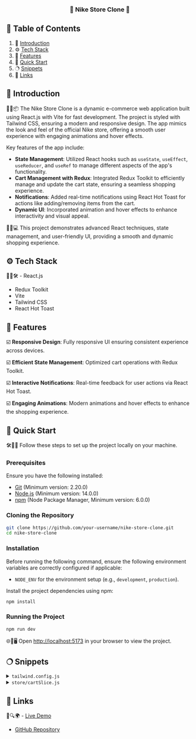 <h3 align="center">🚀 Nike Store Clone 🚀</h3>

## 📌 <a name="table">Table of Contents</a>

1. 🤖 [Introduction](#introduction)
2. ⚙️ [Tech Stack](#tech-stack)
3. 🔋 [Features](#features)
4. 🤸 [Quick Start](#quick-start)
5. 🔿 [Snippets](#snippets)
6. 🔗 [Links](#links)

## <a name="introduction">🤖 Introduction</a>

🎨🎯📦 The Nike Store Clone is a dynamic e-commerce web application built using React.js with Vite for fast development. The project is styled with Tailwind CSS, ensuring a modern and responsive design. The app mimics the look and feel of the official Nike store, offering a smooth user experience with engaging animations and hover effects.

Key features of the app include:

- **State Management**: Utilized React hooks such as `useState`, `useEffect`, `useReducer`, and `useRef` to manage different aspects of the app's functionality.
- **Cart Management with Redux**: Integrated Redux Toolkit to efficiently manage and update the cart state, ensuring a seamless shopping experience.
- **Notifications**: Added real-time notifications using React Hot Toast for actions like adding/removing items from the cart.
- **Dynamic UI**: Incorporated animation and hover effects to enhance interactivity and visual appeal.

🌟📱💻 This project demonstrates advanced React techniques, state management, and user-friendly UI, providing a smooth and dynamic shopping experience.

## <a name="tech-stack">⚙️ Tech Stack</a>

🔧🔑🛠️ - React.js
- Redux Toolkit
- Vite
- Tailwind CSS
- React Hot Toast

## <a name="features">🔋 Features</a>

☑️ **Responsive Design**: Fully responsive UI ensuring consistent experience across devices.

☑️ **Efficient State Management**: Optimized cart operations with Redux Toolkit.

☑️ **Interactive Notifications**: Real-time feedback for user actions via React Hot Toast.

☑️ **Engaging Animations**: Modern animations and hover effects to enhance the shopping experience.

## <a name="quick-start">🤸 Quick Start</a>

🛠️🚀📂 Follow these steps to set up the project locally on your machine.

### **Prerequisites**

Ensure you have the following installed:

- [Git](https://git-scm.com/) (Minimum version: 2.20.0)
- [Node.js](https://nodejs.org/en) (Minimum version: 14.0.0)
- [npm](https://www.npmjs.com/) (Node Package Manager, Minimum version: 6.0.0)

### **Cloning the Repository**

```bash
git clone https://github.com/your-username/nike-store-clone.git
cd nike-store-clone
```

### **Installation**

Before running the following command, ensure the following environment variables are correctly configured if applicable:

- `NODE_ENV` for the environment setup (e.g., `development`, `production`).

Install the project dependencies using npm:

```bash
npm install
```

### **Running the Project**

```bash
npm run dev
```

🌐📖🖥️ Open [http://localhost:5173](http://localhost:5173) in your browser to view the project.

## <a name="snippets">🔿 Snippets</a>

<details>
<summary><code>tailwind.config.js</code></summary>

```javascript
/** @type {import('tailwindcss').Config} */
export default {
  content: ["./index.html", "./src/**/*.{js,ts,jsx,tsx}"], // The paths defined here specify the files Tailwind CSS should scan for class usage. "./index.html" is for the main HTML file, and "./src/**/*.{js,ts,jsx,tsx}" includes all JavaScript and TypeScript files in the src directory to cover dynamic class usage in components.
  theme: {
    extend: {
      colors: {
        black: "#111",
        white: "#fff",
        gray: {
          light: "#f5f5f5",
          DEFAULT: "#d4d4d4",
          dark: "#a3a3a3",
        },
        red: "#e3342f",
      },
    },
  },
  plugins: [],
};
```

</details>

<details>
<summary><code>store/cartSlice.js</code></summary>

```javascript
import { createSlice } from '@reduxjs/toolkit';

const initialState = {
  items: [],
  totalAmount: 0,
};

// The cartSlice manages the shopping cart's state in the Redux store, including items and the total amount. It plays a crucial role in providing state management for the e-commerce functionalities of this project.
const cartSlice = createSlice({
  name: 'cart',
  initialState,
  reducers: {
    addItem: (state, action) => {
      state.items.push(action.payload);
      state.totalAmount += action.payload.price;
    },
    removeItem: (state, action) => {
      const index = state.items.findIndex(item => item.id === action.payload.id);
      if (index !== -1) {
        state.totalAmount -= state.items[index].price;
        state.items.splice(index, 1);
      }
    },
  },
});

export const { addItem, removeItem } = cartSlice.actions;
export default cartSlice.reducer;
```

</details>

## <a name="links">🔗 Links</a>

🔗🔍🌍 - [Live Demo](https://nike-store-clone.example.com)
- [GitHub Repository](https://github.com/your-username/nike-store-clone)


